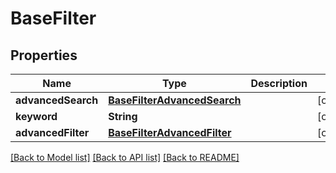 # BaseFilter

## Properties
Name | Type | Description | Notes
------------ | ------------- | ------------- | -------------
**advancedSearch** | [**BaseFilterAdvancedSearch**](BaseFilterAdvancedSearch.md) |  | [optional] 
**keyword** | **String** |  | [optional] 
**advancedFilter** | [**BaseFilterAdvancedFilter**](BaseFilterAdvancedFilter.md) |  | [optional] 

[[Back to Model list]](../README.md#documentation-for-models) [[Back to API list]](../README.md#documentation-for-api-endpoints) [[Back to README]](../README.md)


